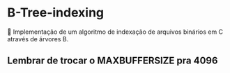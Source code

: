 # B-Tree-indexing
🌲 Implementação de um algoritmo de indexação de arquivos binários em C através de árvores B.

## Lembrar de trocar o MAXBUFFERSIZE pra 4096
